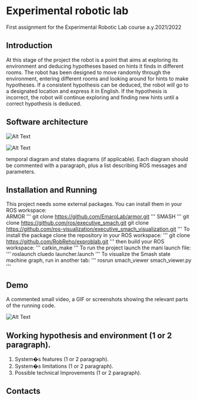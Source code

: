 # Experimental robotic lab
First assignment for the Experimental Robotic Lab course a.y.2021/2022

## Introduction
At this stage of the project the robot is a point that aims at exploring its environment and deducing hypotheses based on hints it finds in different rooms. The robot has been designed to move randomly through the environment, entering different rooms and looking around for hints to make hypotheses. If a consistent hypothesis can be deduced, the robot will go to a designated location and express it in English. If the hypothesis is incorrect, the robot will continue exploring and finding new hints until a correct hypothesis is deduced.

## Software architecture
![Alt Text](https://github.com/RobReho/exproblab/blob/main/media/erl1_temp.PNG)  

![Alt Text](https://github.com/RobReho/exproblab/blob/main/media/sm1.PNG)

temporal diagram and states diagrams (if
applicable). Each diagram should be commented with a paragraph,
plus a list describing ROS messages and parameters.

## Installation and Running
This project needs some external packages. You can install them in your ROS workspace:  
ARMOR
'''
  git clone https://github.com/EmaroLab/armor.git
'''
SMASH
'''
  git clone https://github.com/ros/executive_smach.git
  git clone https://github.com/ros-visualization/executive_smach_visualization.git
'''
To install the package clone the repository in your ROS workspace:
'''
  git clone https://github.com/RobReho/exproblab.git
'''
then build your ROS workspace:
'''
  catkin_make
 '''
To run the project launch the mani launch file:
'''
  roslaunch cluedo launcher.launch
'''
To visualize the Smash state machine graph, run in another tab:
'''
  rosrun smach_viewer smach_viewer.py
'''

## Demo
A commented small video, a GIF or screenshots showing the relevant
parts of the running code.  

![Alt Text](https://github.com/RobReho/exproblab/blob/main/media/State_machine.gif)

## Working hypothesis and environment (1 or 2 paragraph).
1. System�s features (1 or 2 paragraph).
2. System�s limitations (1 or 2 paragraph).
3. Possible technical Improvements (1 or 2 paragraph).

## Contacts
